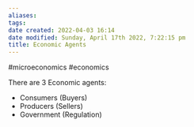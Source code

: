 ```yaml
---
aliases: 
tags: 
date created: 2022-04-03 16:14
date modified: Sunday, April 17th 2022, 7:22:15 pm
title: Economic Agents
---
```


#microeconomics #economics

There are 3 Economic agents:

- Consumers (Buyers)
- Producers (Sellers)
- Government (Regulation)

